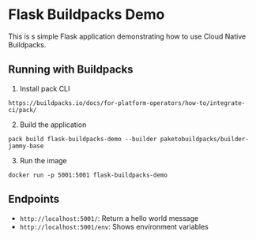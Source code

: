 # Flask Buildpacks Demo

This is s simple Flask application demonstrating how to use Cloud Native Buildpacks.

## Running with Buildpacks
1. Install pack CLI
```
https://buildpacks.io/docs/for-platform-operators/how-to/integrate-ci/pack/
```
2. Build the application
```
pack build flask-buildpacks-demo --builder paketobuildpacks/builder-jammy-base
```
3. Run the image
```
docker run -p 5001:5001 flask-buildpacks-demo
```

## Endpoints
- `http://localhost:5001/`: Return a hello world message
- `http://localhost:5001/env`: Shows environment variables